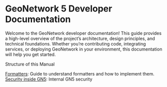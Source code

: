# GeoNetwork 5 Developer Documentation

Welcome to the GeoNetwork developer documentation! This guide provides a high-level overview of the project’s architecture, design principles, and technical foundations. Whether you’re contributing code, integrating services, or deploying GeoNetwork in your environment, this documentation will help you get started.

Structure of this Manual

[Formatters](formatters.md): Guide to understand formatters and how to implement them.
[Security inside GN5](tech-security.md): Internal GN5 security